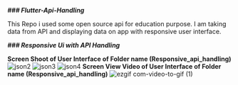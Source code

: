 **_### Flutter-Api-Handling_**

This Repo i used some open source api for education purpose.
I am taking data from API and displaying data on app with responsive user interface. 

**_### Responsive Ui with API Handling_**

**Screen Shoot of User Interface of Folder name (Responsive_api_handling)**
![json2](https://user-images.githubusercontent.com/37224638/89891122-26ef3180-dbf2-11ea-991c-2316de5bb527.jpg)
![json3](https://user-images.githubusercontent.com/37224638/89891127-28b8f500-dbf2-11ea-8138-f69d313b9fad.jpg)
![json4](https://user-images.githubusercontent.com/37224638/89891131-29ea2200-dbf2-11ea-87fc-2d5bd362adc7.jpg)
**Screen View Video of  User Interface of Folder name (Responsive_api_handling)**
![ezgif com-video-to-gif (1)](https://user-images.githubusercontent.com/37224638/89892554-746c9e00-dbf4-11ea-953c-65b3efe52ada.gif)

